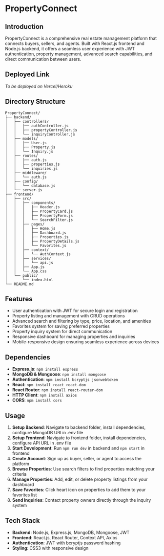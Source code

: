 # PropertyConnect

## Introduction
PropertyConnect is a comprehensive real estate management platform that connects buyers, sellers, and agents. Built with React.js frontend and Node.js backend, it offers a seamless user experience with JWT authentication, property management, advanced search capabilities, and direct communication between users.

## Deployed Link
*To be deployed on Vercel/Heroku*

## Directory Structure
```
PropertyConnect/
├── backend/
│   ├── controllers/
│   │   ├── authController.js
│   │   ├── propertyController.js
│   │   └── inquiryController.js
│   ├── models/
│   │   ├── User.js
│   │   ├── Property.js
│   │   └── Inquiry.js
│   ├── routes/
│   │   ├── auth.js
│   │   ├── properties.js
│   │   └── inquiries.js
│   ├── middleware/
│   │   └── auth.js
│   ├── config/
│   │   └── database.js
│   └── server.js
├── frontend/
│   ├── src/
│   │   ├── components/
│   │   │   ├── Header.js
│   │   │   ├── PropertyCard.js
│   │   │   ├── PropertyForm.js
│   │   │   └── SearchFilter.js
│   │   ├── pages/
│   │   │   ├── Home.js
│   │   │   ├── Dashboard.js
│   │   │   ├── Properties.js
│   │   │   ├── PropertyDetails.js
│   │   │   └── Favorites.js
│   │   ├── context/
│   │   │   └── AuthContext.js
│   │   ├── services/
│   │   │   └── api.js
│   │   ├── App.js
│   │   └── App.css
│   └── public/
│       └── index.html
└── README.md
```

## Features
- User authentication with JWT for secure login and registration
- Property listing and management with CRUD operations
- Advanced search and filtering by type, price, location, and amenities
- Favorites system for saving preferred properties
- Property inquiry system for direct communication
- Responsive dashboard for managing properties and inquiries
- Mobile-responsive design ensuring seamless experience across devices

## Dependencies
- **Express.js**: `npm install express`
- **MongoDB & Mongoose**: `npm install mongoose`
- **Authentication**: `npm install bcryptjs jsonwebtoken`
- **React**: `npm install react react-dom`
- **React Router**: `npm install react-router-dom`
- **HTTP Client**: `npm install axios`
- **CORS**: `npm install cors`

## Usage
1. **Setup Backend**: Navigate to backend folder, install dependencies, configure MongoDB URI in .env file
2. **Setup Frontend**: Navigate to frontend folder, install dependencies, configure API URL in .env file
3. **Start Development**: Run `npm run dev` in backend and `npm start` in frontend
4. **Create Account**: Sign up as buyer, seller, or agent to access the platform
5. **Browse Properties**: Use search filters to find properties matching your criteria
6. **Manage Properties**: Add, edit, or delete property listings from your dashboard
7. **Save Favorites**: Click heart icon on properties to add them to your favorites list
8. **Send Inquiries**: Contact property owners directly through the inquiry system

## Tech Stack
- **Backend**: Node.js, Express.js, MongoDB, Mongoose, JWT
- **Frontend**: React.js, React Router, Context API, Axios
- **Authentication**: JWT with bcryptjs password hashing
- **Styling**: CSS3 with responsive design
```